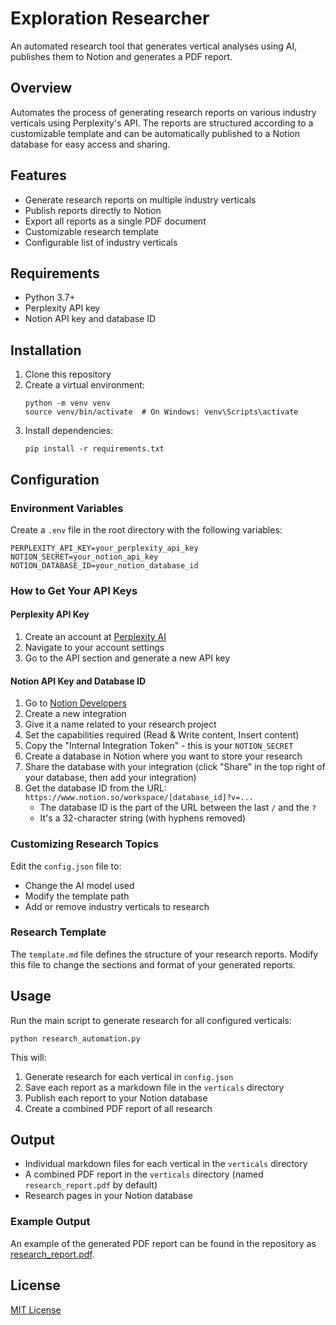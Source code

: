 # Exploration Researcher

An automated research tool that generates vertical analyses using AI, publishes them to Notion and generates a PDF report.

## Overview

Automates the process of generating research reports on various industry verticals using Perplexity's API. The reports are structured according to a customizable template and can be automatically published to a Notion database for easy access and sharing.

## Features

- Generate research reports on multiple industry verticals
- Publish reports directly to Notion
- Export all reports as a single PDF document
- Customizable research template
- Configurable list of industry verticals

## Requirements

- Python 3.7+
- Perplexity API key
- Notion API key and database ID

## Installation

1. Clone this repository
2. Create a virtual environment:
   ```
   python -m venv venv
   source venv/bin/activate  # On Windows: venv\Scripts\activate
   ```
3. Install dependencies:
   ```
   pip install -r requirements.txt
   ```

## Configuration

### Environment Variables

Create a `.env` file in the root directory with the following variables:

```
PERPLEXITY_API_KEY=your_perplexity_api_key
NOTION_SECRET=your_notion_api_key
NOTION_DATABASE_ID=your_notion_database_id
```

### How to Get Your API Keys

#### Perplexity API Key
1. Create an account at [Perplexity AI](https://www.perplexity.ai/)
2. Navigate to your account settings
3. Go to the API section and generate a new API key

#### Notion API Key and Database ID
1. Go to [Notion Developers](https://www.notion.so/my-integrations)
2. Create a new integration
3. Give it a name related to your research project
4. Set the capabilities required (Read & Write content, Insert content)
5. Copy the "Internal Integration Token" - this is your `NOTION_SECRET`
6. Create a database in Notion where you want to store your research
7. Share the database with your integration (click "Share" in the top right of your database, then add your integration)
8. Get the database ID from the URL: `https://www.notion.so/workspace/[database_id]?v=...`
   - The database ID is the part of the URL between the last `/` and the `?`
   - It's a 32-character string (with hyphens removed)

### Customizing Research Topics

Edit the `config.json` file to:
- Change the AI model used
- Modify the template path
- Add or remove industry verticals to research

### Research Template

The `template.md` file defines the structure of your research reports. Modify this file to change the sections and format of your generated reports.

## Usage

Run the main script to generate research for all configured verticals:

```
python research_automation.py
```

This will:
1. Generate research for each vertical in `config.json`
2. Save each report as a markdown file in the `verticals` directory
3. Publish each report to your Notion database
4. Create a combined PDF report of all research

## Output

- Individual markdown files for each vertical in the `verticals` directory
- A combined PDF report in the `verticals` directory (named `research_report.pdf` by default)
- Research pages in your Notion database

### Example Output

An example of the generated PDF report can be found in the repository as [research_report.pdf](research_report.pdf).

## License

[MIT License](LICENSE) 